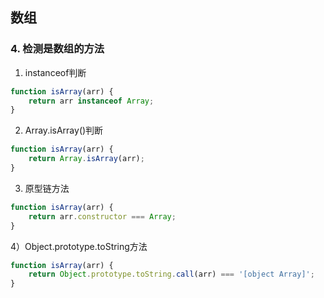 ## 数组

### 4. 检测是数组的方法

1) instanceof判断

```js
function isArray(arr) {
    return arr instanceof Array;
}
```

2) Array.isArray()判断

```js
function isArray(arr) {
    return Array.isArray(arr);
}
```

3) 原型链方法

```js
function isArray(arr) {
    return arr.constructor === Array;
}
```
4）Object.prototype.toString方法

```js
function isArray(arr) {
    return Object.prototype.toString.call(arr) === '[object Array]';
}
```


